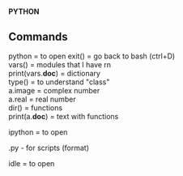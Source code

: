 #### PYTHON  
## Commands
python = to open 
exit() = go back to bash (ctrl+D)  
vars() = modules that I have rn   
print(vars.__doc__) = dictionary  
type() = to understand "class"  
a.image = complex number  
a.real = real number  
dir() = functions  
print(a.__doc__) = text with functions  

ipython = to open  

.py - for scripts (format)  

idle = to open

